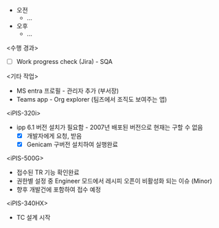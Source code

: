 - 오전
	- ...
- 오후
	- ...

<수행 경과>
- [ ] Work progress check (Jira) - SQA

<기타 작업>
- MS entra 프로필 - 관리자 추가 (부서장)
- Teams app - Org explorer (팀즈에서 조직도 보여주는 앱)

\<iPIS-320i>
- ipp 6.1 버전 설치가 필요함 - 2007년 배포된 버전으로 현재는 구할 수 없음
	- [x] 개발자에게 요청, 받음
	- [x] Genicam 구버전 설치하여 실행완료

\<iPIS-500G>
- 접수된 TR 기능 확인완료
- 권한별 설정 중 Engineer 모드에서 레시피 오픈이 비활성화 되는 이슈 (Minor)
- 향후 개발건에 포함하여 접수 예정

\<iPIS-340HX>
- TC 설계 시작